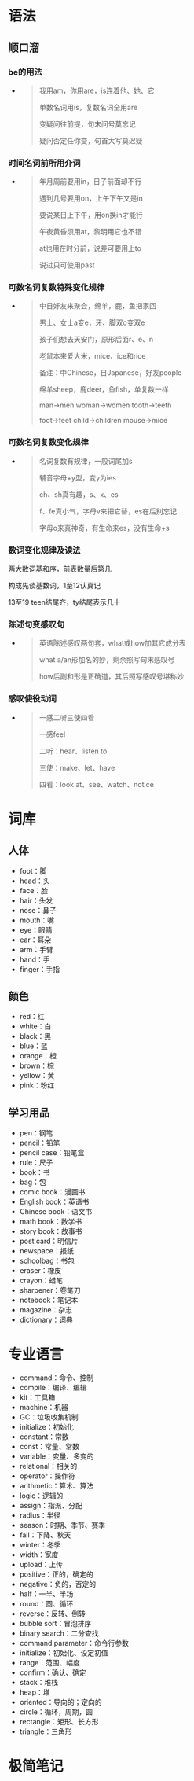 # 语法 

## 顺口溜 

### be的用法

- > 我用am，你用are，is连着他、她、它
  >
  > 单数名词用is，复数名词全用are
  >
  > 变疑问往前提，句末问号莫忘记
  >
  > 疑问否定任你变，句首大写莫迟疑

### 时间名词前所用介词 

- > 年月周前要用in，日子前面却不行
  >
  > 遇到几号要用on，上午下午又是in
  >
  > 要说某日上下午，用on换in才能行
  >
  > 午夜黄昏须用at，黎明用它也不错
  >
  > at也用在时分前，说差可要用上to
  >
  > 说过只可使用past

### 可数名词复数特殊变化规律 

- > 中日好友来聚会，绵羊，鹿，鱼把家回
  >
  > 男士、女士a变e，牙、脚双o变双e
  >
  > 孩子们想去天安门，原形后面r、e、n
  >
  > 老鼠本来爱大米，mice、ice和rice
  >
  > 备注：中Chinese，日Japanese，好友people
  >
  > 绵羊sheep，鹿deer，鱼fish，单复数一样
  >
  > man->men	woman->women	tooth->teeth
  >
  > foot->feet	child->children	mouse->mice
  >
  > 

### 可数名词复数变化规律 

- > 名词复数有规律，一般词尾加s
  >
  > 辅音字母+y型，变y为ies
  >
  > ch、sh真有趣，s、x、es
  >
  > f、fe真小气，字母v来把它替，es在后别忘记
  >
  > 字母o来真神奇，有生命来es，没有生命+s

### 数词变化规律及读法 

两大数词基和序，前表数量后第几

构成先谈基数词，1至12认真记

13至19 teen结尾齐，ty结尾表示几十

### 陈述句变感叹句 

- > 英语陈述感叹两句套，what或how加其它成分表
  >
  > what a/an形加名的妙，剩余照写句末感叹号
  >
  > how后副和形是正确道，其后照写感叹号堪称妙

### 感叹使役动词

- > 一感二听三使四看
  >
  > 一感feel
  >
  > 二听：hear、listen to
  >
  > 三使：make、let、have
  >
  > 四看：look at、see、watch、notice

# 词库

## 人体

- foot：脚
- head：头
- face：脸
- hair：头发
- nose：鼻子
- mouth：嘴
- eye：眼睛
- ear：耳朵
- arm：手臂
- hand：手
- finger：手指

## 颜色 

- red：红
- white：白
- black：黑
- blue：蓝
- orange：橙
- brown：棕
- yellow：黄
- pink：粉红

## 学习用品 

- pen：钢笔
- pencil：铅笔
- pencil case：铅笔盒
- rule：尺子
- book：书
- bag：包
- comic book：漫画书
- English book：英语书
- Chinese book：语文书
- math book：数学书
- story book：故事书
- post card：明信片
- newspace：报纸
- schoolbag：书包
- eraser：橡皮
- crayon：蜡笔
- sharpener：卷笔刀
- notebook：笔记本
- magazine：杂志
- dictionary：词典

# 专业语言

- command：命令、控制
- compile：编译、编辑
- kit：工具箱
- machine：机器
- GC：垃圾收集机制
- initialize：初始化
- constant：常数
- const：常量、常数
- variable：变量、多变的
- relational：相关的
- operator：操作符
- arithmetic：算术、算法
- logic：逻辑的
- assign：指派、分配
- radius：半径
- season：时期、季节、赛季
- fall：下降、秋天
- winter：冬季
- width：宽度
- upload：上传
- positive：正的，确定的
- negative：负的，否定的
- half：一半、半场
- round：圆、循环
- reverse：反转、倒转
- bubble sort：冒泡排序
- binary search：二分查找
- command parameter：命令行参数
- initialize：初始化、设定初值
- range：范围、幅度
- confirm：确认、确定
- stack：堆栈
- heap：堆
- oriented：导向的；定向的
- circle：循环，周期，圆
- rectangle：矩形、长方形
- triangle：三角形

# 极简笔记

